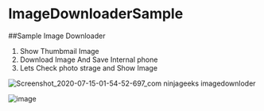 # ImageDownloaderSample

##Sample Image Downloader

1. Show Thumbmail Image
2. Download Image And Save Internal phone
3. Lets Check photo strage and Show Image


![Screenshot_2020-07-15-01-54-52-697_com ninjageeks imagedownloder](https://user-images.githubusercontent.com/46979964/87478859-ac0d1800-c63f-11ea-838f-5ab5c84430f7.jpg)

![image](https://user-images.githubusercontent.com/46979964/87479000-f2fb0d80-c63f-11ea-9b95-4d59f63453f5.png)
